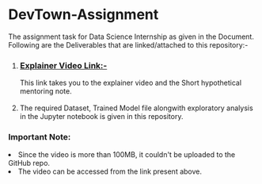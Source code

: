 # DevTown-Assignment
The assignment task for Data Science Internship as given in the Document.
Following are the Deliverables that are linked/attached to this repository:-
<ol>
  <li><a href= "https://drive.google.com/drive/folders/1uMzjFF-YIx669mUli3lL40yLAx58UGVB?usp=sharing"><h3>Explainer Video Link:-</h3></a> This link takes you to the explainer video and the Short hypothetical mentoring note.</li>
  <br><li>The required Dataset, Trained Model file alongwith exploratory analysis in the Jupyter notebook is given in this repository.</li>
</ol>
<h3>Important Note:</h3>
<li>Since the video is more than 100MB, it couldn't be uploaded to the GitHub repo.</li>
<li>The video can be accessed from the link present above.</li>
